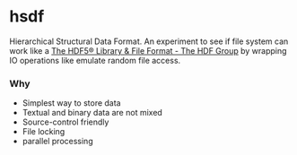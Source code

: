 hsdf
====
Hierarchical Structural Data Format. An experiment to see if file system can work like a [The HDF5® Library & File Format - The HDF Group](https://www.hdfgroup.org/solutions/hdf5/) by wrapping IO operations like emulate random file access.

### Why
- Simplest way to store data
- Textual and binary data are not mixed
- Source-control friendly
- File locking
- parallel processing
